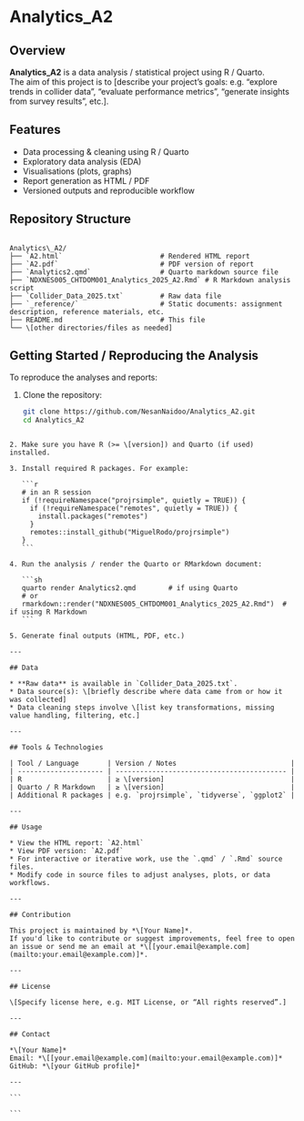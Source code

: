 


# Analytics_A2

## Overview

**Analytics_A2** is a data analysis / statistical project using R / Quarto.  
The aim of this project is to [describe your project’s goals: e.g. “explore trends in collider data”, “evaluate performance metrics”, “generate insights from survey results”, etc.].

## Features

- Data processing & cleaning using R / Quarto  
- Exploratory data analysis (EDA)  
- Visualisations (plots, graphs)  
- Report generation as HTML / PDF  
- Versioned outputs and reproducible workflow



## Repository Structure

```

Analytics\_A2/
├── `A2.html`                        # Rendered HTML report
├── `A2.pdf`                         # PDF version of report
├── `Analytics2.qmd`                 # Quarto markdown source file
├── `NDXNES005_CHTDOM001_Analytics_2025_A2.Rmd` # R Markdown analysis script
├── `Collider_Data_2025.txt`         # Raw data file
├── `_reference/`                    # Static documents: assignment description, reference materials, etc.
├── README.md                        # This file
└── \[other directories/files as needed]

````



## Getting Started / Reproducing the Analysis

To reproduce the analyses and reports:

1. Clone the repository:

   ```sh
   git clone https://github.com/NesanNaidoo/Analytics_A2.git
   cd Analytics_A2
````

2. Make sure you have R (>= \[version]) and Quarto (if used) installed.

3. Install required R packages. For example:

   ```r
   # in an R session
   if (!requireNamespace("projrsimple", quietly = TRUE)) {
     if (!requireNamespace("remotes", quietly = TRUE)) {
       install.packages("remotes")
     }
     remotes::install_github("MiguelRodo/projrsimple")
   }
   ```

4. Run the analysis / render the Quarto or RMarkdown document:

   ```sh
   quarto render Analytics2.qmd        # if using Quarto
   # or
   rmarkdown::render("NDXNES005_CHTDOM001_Analytics_2025_A2.Rmd")  # if using R Markdown
   ```

5. Generate final outputs (HTML, PDF, etc.)

---

## Data

* **Raw data** is available in `Collider_Data_2025.txt`.
* Data source(s): \[briefly describe where data came from or how it was collected]
* Data cleaning steps involve \[list key transformations, missing value handling, filtering, etc.]

---

## Tools & Technologies

| Tool / Language       | Version / Notes                            |
| --------------------- | ------------------------------------------ |
| R                     | ≥ \[version]                               |
| Quarto / R Markdown   | ≥ \[version]                               |
| Additional R packages | e.g. `projrsimple`, `tidyverse`, `ggplot2` |

---

## Usage

* View the HTML report: `A2.html`
* View PDF version: `A2.pdf`
* For interactive or iterative work, use the `.qmd` / `.Rmd` source files.
* Modify code in source files to adjust analyses, plots, or data workflows.

---

## Contribution

This project is maintained by *\[Your Name]*.
If you'd like to contribute or suggest improvements, feel free to open an issue or send me an email at *\[[your.email@example.com](mailto:your.email@example.com)]*.

---

## License

\[Specify license here, e.g. MIT License, or “All rights reserved”.]

---

## Contact

*\[Your Name]*
Email: *\[[your.email@example.com](mailto:your.email@example.com)]*
GitHub: *\[your GitHub profile]*

---

```

```


